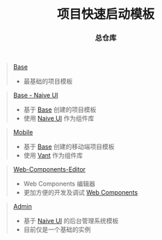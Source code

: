 <h1 align="center">项目快速启动模板</h1>
<h3 align="center">总仓库</h3>

<br>

> [Base](https://github.com/MoomFE-Starter-Template/Base)
>   - 最基础的项目模板

> [Base - Naive UI](https://github.com/MoomFE-Starter-Template/Base-Naive-UI)
>   - 基于 [Base](https://github.com/MoomFE-Starter-Template/Base) 创建的项目模板
>   - 使用 [Naive UI](https://www.naiveui.com/zh-CN/os-theme) 作为组件库

> [Mobile](https://github.com/MoomFE-Starter-Template/Mobile)
>   - 基于 [Base](https://github.com/MoomFE-Starter-Template/Base) 创建的移动端项目模板
>   - 使用 [Vant](https://vant-contrib.gitee.io/vant/#/zh-CN) 作为组件库

> [Web-Components-Editor](https://github.com/MoomFE-Starter-Template/Web-Components-Editor)
>   - Web Components 编辑器
>   - 更加方便的开发及调试 [Web Components](https://developer.mozilla.org/zh-CN/docs/Web/Web_Components)

> [Admin](https://github.com/MoomFE-Starter-Template/Admin)
>   - 基于 [Naive UI](https://www.naiveui.com/zh-CN/os-theme) 的后台管理系统模板
>   - 目前仅是一个基础的实例
